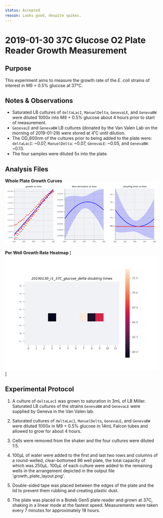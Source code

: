 ```yaml
---
status: Accepted
reason: Looks good, despite spikes.
---
```


# 2019-01-30 37C Glucose O2 Plate Reader Growth Measurement

## Purpose
This experiment aims to measure the growth rate of the *E. coli* strains of interest in M9 + 0.5% glucose at 37°C.

## Notes & Observations
* Saturated LB cultures of `deltaLacI`, `ManuelDelta`, `GenevaLE`, and `GenevaBW` were diluted 1000x into M9 + 0.5% glucose about 4 hours prior to start of measurement.
* `GenevaLE` and `GenevaBW` LB cultures (donated by the Van Valen Lab on the morning of 2019-01-29) were stored at 4˚C until dilution.
* The OD_600nm of the cultures prior to being added to the plate were: `deltaLacI`: ~0.07, `ManuelDelta`: ~0.07, `GenevaLE`: ~0.05, and `GenevaBW`: ~0.13.
* The four samples were diluted 5x into the plate.

## Analysis Files

**Whole Plate Growth Curves**
![plate layout](output/delta_glucose/gp_output_curves.png)

**Per Well Growth Rate Heatmap**
[![growth curves](output/delta_glucose/per_well_doubling_times_heatmap.png)]

## Experimental Protocol

1. A culture of `deltaLacI` was grown to saturation in 3mL of LB Miller. Saturated LB cultures of the strains `GenevaBW` and `GenevaLE` were supplied by Geneva in the Van Valen lab.

2. Saturated cultures of `deltaLacI`, `ManuelDelta`, `GenevaLE`, and `GenevaBW` were diluted 1000x in M9 + 0.5% glucose in 14mL Falcon tubes and allowed to grow for about 4 hours.

3. Cells were removed from the shaker and the four cultures were diluted 1:5.

4. 100µL of water were added to the first and last two rows and columns of a round-welled, clear-bottomed 96 well plate, the total capacity of which was 250µL. 100µL of each culture were added to the remaining wells in the arrangement depicted in the output file 'growth_plate_layout.png'.

5. Double-sided tape was placed between the edges of the plate and the lid to prevent them rubbing and creating plastic dust.

6. The plate was placed in a Biotek Gen5 plate reader and grown at 37C, shaking in a linear mode at the fastest speed. Measurements were taken every 7 minutes for approximately 18 hours.